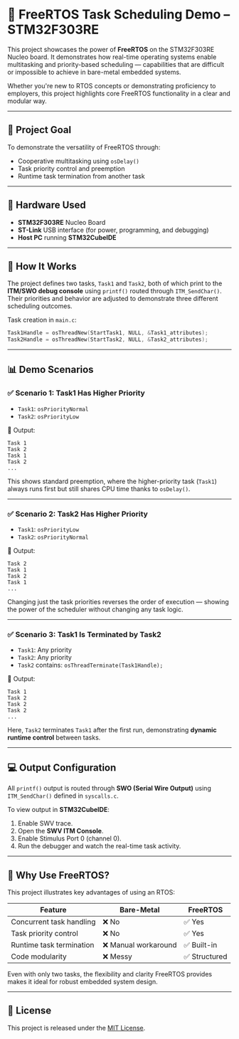 # 🧠 FreeRTOS Task Scheduling Demo – STM32F303RE

This project showcases the power of **FreeRTOS** on the STM32F303RE Nucleo board. It demonstrates how real-time operating systems enable multitasking and priority-based scheduling — capabilities that are difficult or impossible to achieve in bare-metal embedded systems.

Whether you're new to RTOS concepts or demonstrating proficiency to employers, this project highlights core FreeRTOS functionality in a clear and modular way.

---

## 🎯 Project Goal

To demonstrate the versatility of FreeRTOS through:

- Cooperative multitasking using `osDelay()`
- Task priority control and preemption
- Runtime task termination from another task

---

## 🔧 Hardware Used

- **STM32F303RE** Nucleo Board  
- **ST-Link** USB interface (for power, programming, and debugging)  
- **Host PC** running **STM32CubeIDE**

---

## 🚦 How It Works

The project defines two tasks, `Task1` and `Task2`, both of which print to the **ITM/SWO debug console** using `printf()` routed through `ITM_SendChar()`. Their priorities and behavior are adjusted to demonstrate three different scheduling outcomes.

Task creation in `main.c`:

```c
Task1Handle = osThreadNew(StartTask1, NULL, &Task1_attributes);
Task2Handle = osThreadNew(StartTask2, NULL, &Task2_attributes);
```

---

## 📊 Demo Scenarios

### ✅ Scenario 1: Task1 Has Higher Priority

- `Task1`: `osPriorityNormal`  
- `Task2`: `osPriorityLow`

🔁 Output:
```
Task 1
Task 2
Task 1
Task 2
...
```

This shows standard preemption, where the higher-priority task (`Task1`) always runs first but still shares CPU time thanks to `osDelay()`.

---

### ✅ Scenario 2: Task2 Has Higher Priority

- `Task1`: `osPriorityLow`  
- `Task2`: `osPriorityNormal`

🔁 Output:
```
Task 2
Task 1
Task 2
Task 1
...
```

Changing just the task priorities reverses the order of execution — showing the power of the scheduler without changing any task logic.

---

### ✅ Scenario 3: Task1 Is Terminated by Task2

- `Task1`: Any priority  
- `Task2`: Any priority  
- `Task2` contains: `osThreadTerminate(Task1Handle);`

🔁 Output:
```
Task 1
Task 2
Task 2
Task 2
...
```

Here, `Task2` terminates `Task1` after the first run, demonstrating **dynamic runtime control** between tasks.

---

## 💻 Output Configuration

All `printf()` output is routed through **SWO (Serial Wire Output)** using `ITM_SendChar()` defined in `syscalls.c`.

To view output in **STM32CubeIDE**:
1. Enable SWV trace.
2. Open the **SWV ITM Console**.
3. Enable Stimulus Port 0 (channel 0).
4. Run the debugger and watch the real-time task activity.

---

## 🧠 Why Use FreeRTOS?

This project illustrates key advantages of using an RTOS:

| Feature                  | Bare-Metal | FreeRTOS |
|--------------------------|------------|----------|
| Concurrent task handling | ❌ No       | ✅ Yes    |
| Task priority control     | ❌ No       | ✅ Yes    |
| Runtime task termination  | ❌ Manual workaround | ✅ Built-in |
| Code modularity           | ❌ Messy    | ✅ Structured |

Even with only two tasks, the flexibility and clarity FreeRTOS provides makes it ideal for robust embedded system design.

---

## 📘 License

This project is released under the [MIT License](LICENSE).
